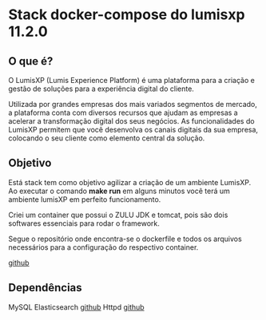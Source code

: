 Stack docker-compose do lumisxp 11.2.0
================================

O que é?
-----------------------
O LumisXP (Lumis Experience Platform) é uma plataforma para a criação e gestão de soluções para a experiência digital do cliente.

Utilizada por grandes empresas dos mais variados segmentos de mercado, a plataforma conta com diversos recursos que ajudam as empresas a acelerar a transformação digital dos seus negócios. As funcionalidades do LumisXP permitem que você desenvolva os canais digitais da sua empresa, colocando o seu cliente como elemento central da solução.

Objetivo
---------
Está stack tem como objetivo agilizar a criação de um ambiente LumisXP. Ao executar o comando <b>make run</b> em alguns minutos você terá um ambiente lumisXP em perfeito funcionamento.

Criei um container que possui o ZULU JDK e tomcat, pois são dois softwares essenciais para rodar o framework.

Segue o repositório onde encontra-se o dockerfile e todos os arquivos necessários para a configuração do respectivo container.

[github](https://github.com/jeduoliveira/lumisportal-stack)

Dependências
------------

MySQL
Elasticsearch [github](https://github.com/jeduoliveira/lumisportal-stack-elasticsearch)
Httpd [github](https://github.com/jeduoliveira/lumisportal-stack-httpd)